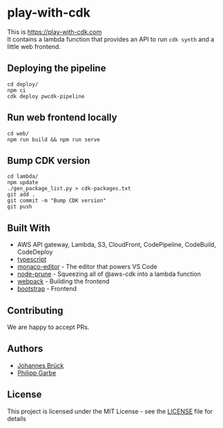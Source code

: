 # play-with-cdk

This is https://play-with-cdk.com  
It contains a lambda function that provides an API to run `cdk synth` and a little web frontend.


## Deploying the pipeline

```
cd deploy/
npm ci
cdk deploy pwcdk-pipeline
```

## Run web frontend locally
```
cd web/
npm run build && npm run serve
```

## Bump CDK version
```
cd lambda/
npm update
./gen_package_list.py > cdk-packages.txt
git add .
git commit -m "Bump CDK version"
git push
```

## Built With

* AWS API gateway, Lambda, S3, CloudFront, CodePipeline, CodeBuild, CodeDeploy
* [typescript](http://www.typescriptlang.org/)
* [monaco-editor](https://microsoft.github.io/monaco-editor/) - The editor that powers VS Code
* [node-prune](https://github.com/tuananh/node-prune) - Squeezing all of @aws-cdk into a lambda function
* [webpack](https://webpack.js.org/) - Building the frontend
* [bootstrap](https://getbootstrap.com/) - Frontend


## Contributing

We are happy to accept PRs.

## Authors
- [Johannes Brück](https://github.com/bruecktech)
- [Philipp Garbe](https://github.com/pgarbe)

## License

This project is licensed under the MIT License - see the [LICENSE](LICENSE) file for details

